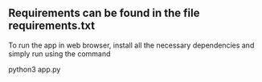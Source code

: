 
## Requirements can be found in the file requirements.txt

To run the app in web browser, install all the necessary dependencies and simply run using the command

python3 app.py
